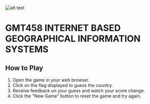 ![alt text](https://www.freelogovectors.net/wp-content/uploads/2020/07/hacettepe-universitesi-logo-768x178.png)
# GMT458 INTERNET BASED GEOGRAPHICAL INFORMATION SYSTEMS


## How to Play
1. Open the game in your web browser.
2. Click on the flag displayed to guess the country.
3. Receive feedback on your guess and watch your score change.
4. Click the "New Game" button to reset the game and try again.
